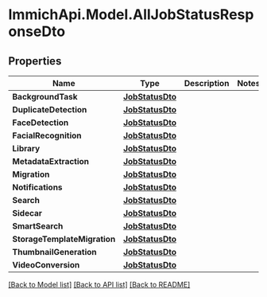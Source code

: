 # ImmichApi.Model.AllJobStatusResponseDto

## Properties

Name | Type | Description | Notes
------------ | ------------- | ------------- | -------------
**BackgroundTask** | [**JobStatusDto**](JobStatusDto.md) |  | 
**DuplicateDetection** | [**JobStatusDto**](JobStatusDto.md) |  | 
**FaceDetection** | [**JobStatusDto**](JobStatusDto.md) |  | 
**FacialRecognition** | [**JobStatusDto**](JobStatusDto.md) |  | 
**Library** | [**JobStatusDto**](JobStatusDto.md) |  | 
**MetadataExtraction** | [**JobStatusDto**](JobStatusDto.md) |  | 
**Migration** | [**JobStatusDto**](JobStatusDto.md) |  | 
**Notifications** | [**JobStatusDto**](JobStatusDto.md) |  | 
**Search** | [**JobStatusDto**](JobStatusDto.md) |  | 
**Sidecar** | [**JobStatusDto**](JobStatusDto.md) |  | 
**SmartSearch** | [**JobStatusDto**](JobStatusDto.md) |  | 
**StorageTemplateMigration** | [**JobStatusDto**](JobStatusDto.md) |  | 
**ThumbnailGeneration** | [**JobStatusDto**](JobStatusDto.md) |  | 
**VideoConversion** | [**JobStatusDto**](JobStatusDto.md) |  | 

[[Back to Model list]](../README.md#documentation-for-models) [[Back to API list]](../README.md#documentation-for-api-endpoints) [[Back to README]](../README.md)

